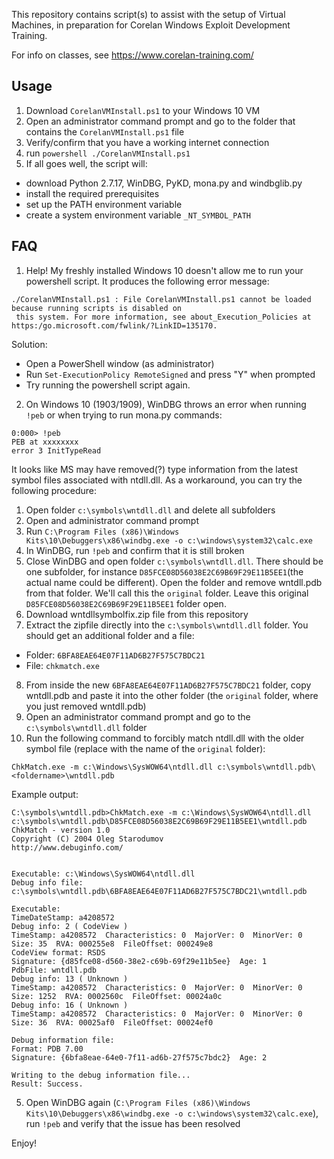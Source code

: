 This repository contains script(s) to assist with the setup of Virtual Machines, in preparation for Corelan Windows Exploit Development Training.

For info on classes, see https://www.corelan-training.com/


Usage
-----

1. Download `CorelanVMInstall.ps1` to your Windows 10 VM
2. Open an administrator command prompt and go to the folder that contains the `CorelanVMInstall.ps1` file
3. Verify/confirm that you have a working internet connection
4. run `powershell ./CorelanVMInstall.ps1`
5. If all goes well, the script will:
  - download Python 2.7.17, WinDBG, PyKD, mona.py and windbglib.py
  - install the required prerequisites
  - set up the PATH environment variable
  - create a system environment variable `_NT_SYMBOL_PATH`


FAQ 
----

1. Help! My freshly installed Windows 10 doesn't allow me to run your powershell script. It produces the following error message:

```
./CorelanVMInstall.ps1 : File CorelanVMInstall.ps1 cannot be loaded because running scripts is disabled on
 this system. For more information, see about_Execution_Policies at https:/go.microsoft.com/fwlink/?LinkID=135170.
 ```

Solution:
* Open a PowerShell window (as administrator)
* Run `Set-ExecutionPolicy RemoteSigned` and press "Y" when prompted
* Try running the powershell script again.


2. On Windows 10 (1903/1909), WinDBG throws an error when running `!peb` or when trying to run mona.py commands:

```
0:000> !peb
PEB at xxxxxxxx
error 3 InitTypeRead
``` 

It looks like MS may have removed(?) type information from the latest symbol files associated with ntdll.dll.
As a workaround, you can try the following procedure:

1. Open folder `c:\symbols\wntdll.dll` and delete all subfolders
2. Open and administrator command prompt
3. Run `C:\Program Files (x86)\Windows Kits\10\Debuggers\x86\windbg.exe -o c:\windows\system32\calc.exe`
4. In WinDBG, run `!peb` and confirm that it is still broken
5. Close WinDBG and open folder `c:\symbols\wntdll.dll`.  There should be one subfolder, for instance `D85FCE08D56038E2C69B69F29E11B5EE1`(the actual name could be different). Open the folder and remove wntdll.pdb from that folder. We'll call this the `original` folder.  Leave this original `D85FCE08D56038E2C69B69F29E11B5EE1` folder open.
6. Download wntdllsymbolfix.zip file from this repository
7. Extract the zipfile directly into the `c:\symbols\wntdll.dll` folder. You should get an additional folder and a file:
- Folder: `6BFA8EAE64E07F11AD6B27F575C7BDC21`
- File: `chkmatch.exe`
8. From inside the new `6BFA8EAE64E07F11AD6B27F575C7BDC21` folder, copy wntdll.pdb and paste it into the other folder (the `original` folder, where you just removed wntdll.pdb)
3. Open an administrator command prompt and go to the `c:\symbols\wntdll.dll` folder
4. Run the following command to forcibly match ntdll.dll with the older symbol file (replace <foldername> with the name of the `original` folder):

```
ChkMatch.exe -m c:\Windows\SysWOW64\ntdll.dll c:\symbols\wntdll.pdb\<foldername>\wntdll.pdb
```



Example output:

```
C:\symbols\wntdll.pdb>ChkMatch.exe -m c:\Windows\SysWOW64\ntdll.dll c:\symbols\wntdll.pdb\D85FCE08D56038E2C69B69F29E11B5EE1\wntdll.pdb
ChkMatch - version 1.0
Copyright (C) 2004 Oleg Starodumov
http://www.debuginfo.com/


Executable: c:\Windows\SysWOW64\ntdll.dll
Debug info file: c:\symbols\wntdll.pdb\6BFA8EAE64E07F11AD6B27F575C7BDC21\wntdll.pdb

Executable:
TimeDateStamp: a4208572
Debug info: 2 ( CodeView )
TimeStamp: a4208572  Characteristics: 0  MajorVer: 0  MinorVer: 0
Size: 35  RVA: 000255e8  FileOffset: 000249e8
CodeView format: RSDS
Signature: {d85fce08-d560-38e2-c69b-69f29e11b5ee}  Age: 1
PdbFile: wntdll.pdb
Debug info: 13 ( Unknown )
TimeStamp: a4208572  Characteristics: 0  MajorVer: 0  MinorVer: 0
Size: 1252  RVA: 0002560c  FileOffset: 00024a0c
Debug info: 16 ( Unknown )
TimeStamp: a4208572  Characteristics: 0  MajorVer: 0  MinorVer: 0
Size: 36  RVA: 00025af0  FileOffset: 00024ef0

Debug information file:
Format: PDB 7.00
Signature: {6bfa8eae-64e0-7f11-ad6b-27f575c7bdc2}  Age: 2

Writing to the debug information file...
Result: Success.

```

5. Open WinDBG again (`C:\Program Files (x86)\Windows Kits\10\Debuggers\x86\windbg.exe -o c:\windows\system32\calc.exe`), run `!peb` and verify that the issue has been resolved


Enjoy!

